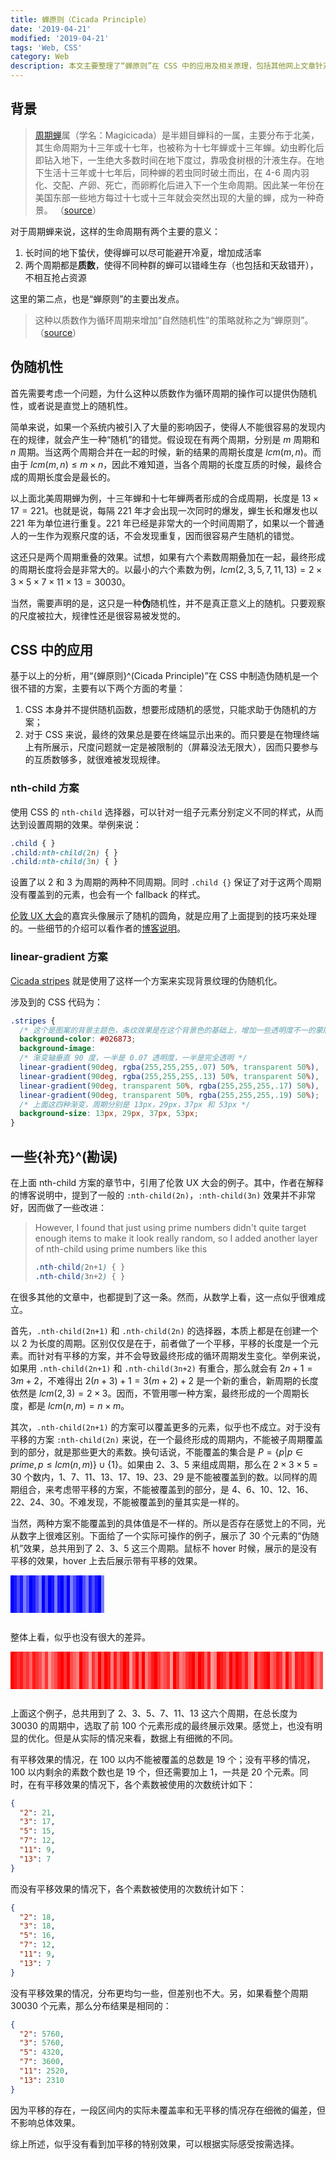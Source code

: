 ```yaml
---
title: 蝉原则（Cicada Principle）
date: '2019-04-21'
modified: '2019-04-21'
tags: 'Web, CSS'
category: Web
description: 本文主要整理了“蝉原则”在 CSS 中的应用及相关原理，包括其他网上文章针对这一内容常见说法的补充/勘误。
---
```


## 背景

> [周期蝉](https://zh.wikipedia.org/wiki/%E5%91%A8%E6%9C%9F%E8%9D%89)属（学名：Magicicada）是半翅目蝉科的一属，主要分布于北美，其生命周期为十三年或十七年，也被称为十七年蝉或十三年蝉。幼虫孵化后即钻入地下，一生绝大多数时间在地下度过，靠吸食树根的汁液生存。在地下生活十三年或十七年后，同种蝉的若虫同时破土而出，在 4-6 周内羽化、交配、产卵、死亡，而卵孵化后进入下一个生命周期。因此某一年份在美国东部一些地方每过十七或十三年就会突然出现的大量的蝉，成为一种奇景。
>（[source](https://zh.wikipedia.org/wiki/%E5%91%A8%E6%9C%9F%E8%9D%89)）

对于周期蝉来说，这样的生命周期有两个主要的意义：

1. 长时间的地下蛰伏，使得蝉可以尽可能避开冷夏，增加成活率
2. 两个周期都是**质数**，使得不同种群的蝉可以错峰生存（也包括和天敌错开），不相互抢占资源

这里的第二点，也是“蝉原则”的主要出发点。

> 这种以质数作为循环周期来增加“自然随机性”的策略就称之为“蝉原则”。
>（[source](https://www.zhangxinxu.com/wordpress/2017/02/%E8%9D%89%E5%8E%9F%E5%88%99-background-border-radius/)）

## 伪随机性

首先需要考虑一个问题，为什么这种以质数作为循环周期的操作可以提供伪随机性，或者说是直觉上的随机性。

简单来说，如果一个系统内被引入了大量的影响因子，使得人不能很容易的发现内在的规律，就会产生一种“随机”的错觉。假设现在有两个周期，分别是 $m$ 周期和 $n$ 周期。当这两个周期合并在一起的时候，新的结果的周期长度是 $lcm(m, n)$。而由于 $lcm(m, n) \leq m \times n$，因此不难知道，当各个周期的长度互质的时候，最终合成的周期长度会是最长的。

以上面北美周期蝉为例，十三年蝉和十七年蝉两者形成的合成周期，长度是 $13\times17=221$。也就是说，每隔 221 年才会出现一次同时的爆发，蝉生长和爆发也以 221 年为单位进行重复。221 年已经是非常大的一个时间周期了，如果以一个普通人的一生作为观察尺度的话，不会发现重复，因而很容易产生随机的错觉。

这还只是两个周期重叠的效果。试想，如果有六个素数周期叠加在一起，最终形成的周期长度将会是非常大的。以最小的六个素数为例，$lcm(2, 3, 5, 7, 11, 13)=2\times3\times5\times7\times11\times13=30030$。

当然，需要声明的是，这只是一种**伪**随机性，并不是真正意义上的随机。只要观察的尺度被拉大，规律性还是很容易被发觉的。

## CSS 中的应用

基于以上的分析，用“{蝉原则}^(Cicada Principle)”在 CSS 中制造伪随机是一个很不错的方案，主要有以下两个方面的考量：

1. CSS 本身并不提供随机函数，想要形成随机的感觉，只能求助于伪随机的方案；
2. 对于 CSS 来说，最终的效果总是要在终端显示出来的。而只要是在物理终端上有所展示，尺度问题就一定是被限制的（屏幕没法无限大），因而只要参与的互质数够多，就很难被发现规律。

### nth-child 方案

使用 CSS 的 `nth-child` 选择器，可以针对一组子元素分别定义不同的样式，从而达到设置周期的效果。举例来说：

```css
.child { }
.child:nth-child(2n) { }
.child:nth-child(3n) { }
```

设置了以 2 和 3 为周期的两种不同周期。同时 `.child {}` 保证了对于这两个周期没有覆盖到的元素，也会有一个 fallback 的样式。

[伦敦 UX 大会](https://2016.uxlondon.com/speakers)的嘉宾头像展示了随机的圆角，就是应用了上面提到的技巧来处理的。一些细节的介绍可以看作者的[博客说明](http://www.lottejackson.com/learning/nth-child-cicada-principle)。

### linear-gradient 方案

[Cicada stripes](https://leaverou.github.io/css3patterns/#cicada-stripes) 就是使用了这样一个方案来实现背景纹理的伪随机化。

涉及到的 CSS 代码为：

```css
.stripes {
  /* 这个是图案的背景主题色，条纹效果是在这个背景色的基础上，增加一些透明度不一的蒙版 */
  background-color: #026873;
  background-image:
  /* 渐变轴垂直 90 度，一半是 0.07 透明度，一半是完全透明 */
  linear-gradient(90deg, rgba(255,255,255,.07) 50%, transparent 50%),
  linear-gradient(90deg, rgba(255,255,255,.13) 50%, transparent 50%),
  linear-gradient(90deg, transparent 50%, rgba(255,255,255,.17) 50%),
  linear-gradient(90deg, transparent 50%, rgba(255,255,255,.19) 50%);
  /* 上面这四种渐变，周期分别是 13px，29px，37px 和 53px */
  background-size: 13px, 29px, 37px, 53px;
}
```

## 一些{补充}^(勘误)

在上面 nth-child 方案的章节中，引用了伦敦 UX 大会的例子。其中，作者在解释的博客说明中，提到了一般的 `:nth-child(2n)`，`:nth-child(3n)` 效果并不非常好，因而做了一些改进：

> However, I found that just using prime numbers didn't quite target enough items to make it look really random, so I added another layer of nth-child using prime numbers like this
>
> ```css
> .nth-child(2n+1) { }
> .nth-child(3n+2) { }
> ```

在很多其他的文章中，也都提到了这一条。然而，从数学上看，这一点似乎很难成立。

首先，`.nth-child(2n+1)` 和 `.nth-child(2n)` 的选择器，本质上都是在创建一个以 2 为长度的周期。区别仅仅是在于，前者做了一个平移，平移的长度是一个元素。而针对有平移的方案，并不会导致最终形成的循环周期发生变化。举例来说，如果用 `.nth-child(2n+1)` 和 `.nth-child(3n+2)` 有重合，那么就会有 $2n+1=3m+2$，不难得出 $2(n+3)+1=3(m+2)+2$ 是一个新的重合，新周期的长度依然是 $lcm(2, 3) = 2\times3$。因而，不管用哪一种方案，最终形成的一个周期长度，都是 $lcm(n, m) = n \times m$。

其次，`.nth-child(2n+1)` 的方案可以覆盖更多的元素，似乎也不成立。对于没有平移的方案 `:nth-child(2n)` 来说，在一个最终形成的周期内，不能被子周期覆盖到的部分，就是那些更大的素数。换句话说，不能覆盖的集合是 $P = \{p | p \in prime, p \leq lcm(n, m)\}\cup\{1\}$。如果由 2、3、5 来组成周期，那么在 $2\times3\times5=30$ 个数内，1、7、11、13、17、19、23、29 是不能被覆盖到的数。以同样的周期组合，来考虑带平移的方案，不能被覆盖到的部分，是 4、6、10、12、16、22、24、30。不难发现，不能被覆盖到的量其实是一样的。

当然，两种方案不能覆盖到的具体值是不一样的。所以是否存在感觉上的不同，光从数字上很难区别。下面给了一个实际可操作的例子，展示了 30 个元素的“伪随机”效果，总共用到了 2、3、5 这三个周期。鼠标不 hover 时候，展示的是没有平移的效果，hover 上去后展示带有平移的效果。

<style>
  .demo-small {
    display: flex;
    margin-bottom: 1.75rem;
  }
  .demo-small .box {
    width: 5px;
    height: 60px;
    background-color:rgb(0, 0, 255);
  }
  .demo-small .box:nth-child(2n) {
    background-color: rgba(0, 0, 255, 0.9);
  }
  .demo-small .box:nth-child(3n) {
    background-color: rgba(0, 0, 255, 0.7);
  }
  .demo-small .box:nth-child(5n) {
    background-color: rgba(0, 0, 255, 0.5);
  }

  .demo-small:hover .box {
    background-color: rgb(0, 0, 255);
  }
  .demo-small:hover .box:nth-child(2n+1) {
    background-color: rgba(0, 0, 255, 0.9);
  }
  .demo-small:hover .box:nth-child(3n+2) {
    background-color: rgba(0, 0, 255, 0.7);
  }
  .demo-small:hover .box:nth-child(5n+3) {
    background-color: rgba(0, 0, 255, 0.5);
  }
</style>

<div class=demo-small>
  <div class=box></div><div class=box></div><div class=box></div><div class=box></div><div class=box></div><div class=box></div><div class=box></div><div class=box></div><div class=box></div><div class=box></div>
  <div class=box></div><div class=box></div><div class=box></div><div class=box></div><div class=box></div><div class=box></div><div class=box></div><div class=box></div><div class=box></div><div class=box></div>
  <div class=box></div><div class=box></div><div class=box></div><div class=box></div><div class=box></div><div class=box></div><div class=box></div><div class=box></div><div class=box></div><div class=box></div>
</div>

整体上看，似乎也没有很大的差异。

<style>
  .demo-large {
    display: flex;
    margin-bottom: 1.75rem;
  }
  .demo-large .box {
    width: 5px;
    height: 60px;
    background-color:rgb(255, 0, 0);
  }
  .demo-large .box:nth-child(2n) {
    background-color: rgba(255, 0, 0, 0.9);
  }
  .demo-large .box:nth-child(3n) {
    background-color: rgba(255, 0, 0, 0.8);
  }
  .demo-large .box:nth-child(5n) {
    background-color: rgba(255, 0, 0, 0.7);
  }
  .demo-large .box:nth-child(7n) {
    background-color: rgba(255, 0, 0, 0.6);
  }
  .demo-large .box:nth-child(11n) {
    background-color: rgba(255, 0, 0, 0.5);
  }
  .demo-large .box:nth-child(13n) {
    background-color: rgba(255, 0, 0, 0.4);
  }

  .demo-large:hover .box {
    background-color: rgb(255, 0, 0);
  }
  .demo-large:hover .box:nth-child(2n+1) {
    background-color: rgba(255, 0, 0, 0.9);
  }
  .demo-large:hover .box:nth-child(3n+2) {
    background-color: rgba(255, 0, 0, 0.8);
  }
  .demo-large:hover .box:nth-child(5n+3) {
    background-color: rgba(255, 0, 0, 0.7);
  }
  .demo-large:hover .box:nth-child(7n+5) {
    background-color: rgba(255, 0, 0, 0.6);
  }
  .demo-large:hover .box:nth-child(11n+7) {
    background-color: rgba(255, 0, 0, 0.5);
  }
  .demo-large:hover .box:nth-child(13n+11) {
    background-color: rgba(255, 0, 0, 0.4);
  }
</style>

<div class=demo-large>
  <div class=box></div><div class=box></div><div class=box></div><div class=box></div><div class=box></div><div class=box></div><div class=box></div><div class=box></div><div class=box></div><div class=box></div>
  <div class=box></div><div class=box></div><div class=box></div><div class=box></div><div class=box></div><div class=box></div><div class=box></div><div class=box></div><div class=box></div><div class=box></div>
  <div class=box></div><div class=box></div><div class=box></div><div class=box></div><div class=box></div><div class=box></div><div class=box></div><div class=box></div><div class=box></div><div class=box></div>
  <div class=box></div><div class=box></div><div class=box></div><div class=box></div><div class=box></div><div class=box></div><div class=box></div><div class=box></div><div class=box></div><div class=box></div>
  <div class=box></div><div class=box></div><div class=box></div><div class=box></div><div class=box></div><div class=box></div><div class=box></div><div class=box></div><div class=box></div><div class=box></div>
  <div class=box></div><div class=box></div><div class=box></div><div class=box></div><div class=box></div><div class=box></div><div class=box></div><div class=box></div><div class=box></div><div class=box></div>
  <div class=box></div><div class=box></div><div class=box></div><div class=box></div><div class=box></div><div class=box></div><div class=box></div><div class=box></div><div class=box></div><div class=box></div>
  <div class=box></div><div class=box></div><div class=box></div><div class=box></div><div class=box></div><div class=box></div><div class=box></div><div class=box></div><div class=box></div><div class=box></div>
  <div class=box></div><div class=box></div><div class=box></div><div class=box></div><div class=box></div><div class=box></div><div class=box></div><div class=box></div><div class=box></div><div class=box></div>
  <div class=box></div><div class=box></div><div class=box></div><div class=box></div><div class=box></div><div class=box></div><div class=box></div><div class=box></div><div class=box></div><div class=box></div>
</div>

上面这个例子，总共用到了 2、3、5、7、11、13 这六个周期，在总长度为 30030 的周期中，选取了前 100 个元素形成的最终展示效果。感觉上，也没有明显的优化。但是从实际的情况来看，数据上有细微的不同。

有平移效果的情况，在 100 以内不能被覆盖的总数是 19 个；没有平移的情况，100 以内剩余的素数个数也是 19 个，但还需要加上 1，一共是 20 个元素。同时，在有平移效果的情况下，各个素数被使用的次数统计如下：

```json
{
  "2": 21, 
  "3": 17, 
  "5": 15, 
  "7": 12, 
  "11": 9, 
  "13": 7
}
```

而没有平移效果的情况下，各个素数被使用的次数统计如下：

```json
{ 
  "2": 18, 
  "3": 18, 
  "5": 16, 
  "7": 12, 
  "11": 9, 
  "13": 7
}
```

没有平移效果的情况，分布更均匀一些，但差别也不大。另，如果看整个周期 30030 个元素，那么分布结果是相同的：

```json
{
  "2": 5760,
  "3": 5760,
  "5": 4320,
  "7": 3600,
  "11": 2520,
  "13": 2310
}
```

因为平移的存在，一段区间内的实际未覆盖率和无平移的情况存在细微的偏差，但不影响总体效果。

综上所述，似乎没有看到加平移的特别效果，可以根据实际感受按需选择。
